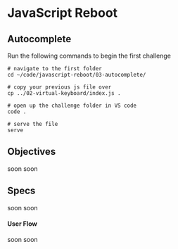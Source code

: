 # JavaScript Reboot

## Autocomplete

Run the following commands to begin the first challenge

```shell
# navigate to the first folder
cd ~/code/javascript-reboot/03-autocomplete/

# copy your previous js file over
cp ../02-virtual-keyboard/index.js .

# open up the challenge folder in VS code
code .

# serve the file
serve
```

## Objectives

soon soon

## Specs

soon soon

#### User Flow

soon soon
